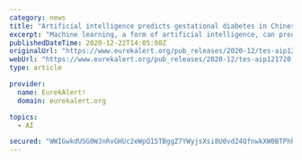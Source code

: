 ```yaml
---
category: news
title: "Artificial intelligence predicts gestational diabetes in Chinese women"
excerpt: "Machine learning, a form of artificial intelligence, can predict which women are at high risk of developing gestational diabetes and lead to earlier intervention, according to a new study published in the Endocrine Society's Journal of Clinical Endocrinology & Metabolism."
publishedDateTime: 2020-12-22T14:05:00Z
originalUrl: "https://www.eurekalert.org/pub_releases/2020-12/tes-aip121720.php"
webUrl: "https://www.eurekalert.org/pub_releases/2020-12/tes-aip121720.php"
type: article

provider:
  name: EurekAlert!
  domain: eurekalert.org

topics:
  - AI

secured: "WWIGwkdUSG0WJnRvGHUc2eWpQ15TBggZ7YWyjsXsi8U0vd24QfnwkXW0BTPhhGz+ySBTX6nsDVxzvNDcRHNG2MDmCcFKH+f+l79cqdN3CVKDe6xQUkPSfDklG46OixqYq2eZM+k7d9VMGBOfOO2w2H0b8USvhBB6iRUD5KH0YdHN2f/omA2k7XAwvFj7Je/hSVg9FCH63vMmgHp6heYaaAVnDlBh4GAn+nvPIeNBaCPzV/Ue7Ku6lStnu0q9zmUs68nMo+kc8UL+o0GN61oZf3N345n7N6HDmZptALVxP3d9UEgz2QEa4/TobgBVM3A2vvcg3VZG6CkVczGMvX+CCol+9KZQqKJM4/oZig/jDXk=;do9BBjL2LpvEcZ4tq9d2NQ=="
---
```



